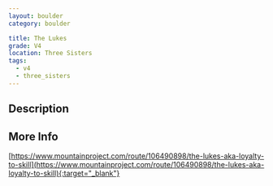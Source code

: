 ```yaml
---
layout: boulder
category: boulder

title: The Lukes
grade: V4
location: Three Sisters
tags:
  - v4
  - three_sisters
---
```


## Description


## More Info
[https://www.mountainproject.com/route/106490898/the-lukes-aka-loyalty-to-skill](https://www.mountainproject.com/route/106490898/the-lukes-aka-loyalty-to-skill){:target="_blank"}
